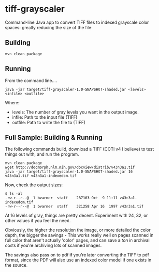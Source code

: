 # tiff-grayscaler

Command-line Java app to convert TIFF files to indexed grayscale color spaces: greatly reducing the size of the file


## Building

`mvn clean package`

## Running
From the command line....

`java -jar target/tiff-grayscaler-1.0-SNAPSHOT-shaded.jar <levels> <infile> <outfile>`

Where:

* levels: The number of gray levels you want in the output image.
* infile: Path to the input file (TIFF)
* outfile: Path to write the file to (TIFF)

## Full Sample: Building & Running

The following commands build, download a TIFF (CCTI v4 I believe) to test things out with, and run the program.

```
mvn clean package
wget http://docmorph.nlm.nih.gov/docview/distrib/v43n3a1.tif
java -jar target/tiff-grayscaler-1.0-SNAPSHOT-shaded.jar 16 v43n3a1.tif v43n3a1-indexedcm.tif
```

Now, check the output sizes:

```
$ ls -al
-rw-r--r--@  1 bvarner  staff    287103 Oct  9 11:11 v43n3a1-indexedcm.tif
-rw-r--r--@  1 bvarner  staff    321258 Apr 16  1997 v43n3a1.tif
```

At 16 levels of gray, things are pretty decent. Experiment with 24, 32, or other values if you feel the need.

Obviously, the higher the resolution the image, or more detailed the color depth, the bigger the savings - This works really well on pages scanned in full color that aren't actually 'color' pages, and can save a _ton_ in archival costs if you're archiving lots of scanned images.

The savings also pass on to pdf if you're later converting the TIFF to pdf format, since the PDF will also use an indexed color model if one exists in the source.

